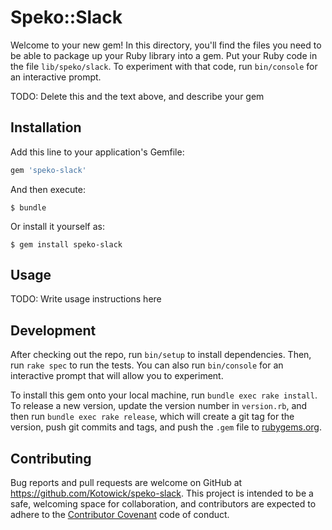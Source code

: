 # Speko::Slack

Welcome to your new gem! In this directory, you'll find the files you need to be able to package up your Ruby library into a gem. Put your Ruby code in the file `lib/speko/slack`. To experiment with that code, run `bin/console` for an interactive prompt.

TODO: Delete this and the text above, and describe your gem

## Installation

Add this line to your application's Gemfile:

```ruby
gem 'speko-slack'
```

And then execute:

    $ bundle

Or install it yourself as:

    $ gem install speko-slack

## Usage

TODO: Write usage instructions here

## Development

After checking out the repo, run `bin/setup` to install dependencies. Then, run `rake spec` to run the tests. You can also run `bin/console` for an interactive prompt that will allow you to experiment.

To install this gem onto your local machine, run `bundle exec rake install`. To release a new version, update the version number in `version.rb`, and then run `bundle exec rake release`, which will create a git tag for the version, push git commits and tags, and push the `.gem` file to [rubygems.org](https://rubygems.org).

## Contributing

Bug reports and pull requests are welcome on GitHub at https://github.com/Kotowick/speko-slack. This project is intended to be a safe, welcoming space for collaboration, and contributors are expected to adhere to the [Contributor Covenant](http://contributor-covenant.org) code of conduct.

